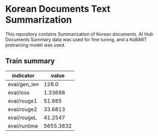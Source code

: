 # Korean Documents Text Summarization
This repository contains Summarization of Korean documents. AI Hub Documents Summary data was used for fine tuning, and a KoBART pretraining model was used.


## Train summary

|indicator|value|
|------|---|
|eval/gen_len|128.0|
|eval/loss|1.33688|
|eval/rouge1|51.685|
|eval/rouge2|33.6813|
|eval/rougeL|41.2547|
|eval/runtime|5655.3832|